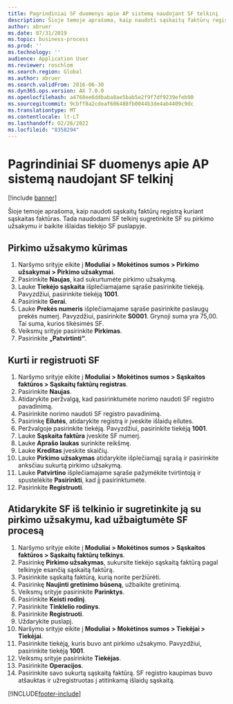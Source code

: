 ```yaml
---
title: Pagrindiniai SF duomenys apie AP sistemą naudojant SF telkinį
description: Šioje temoje aprašoma, kaip naudoti sąskaitų faktūrų registrą kuriant sąskaitas faktūras.
author: abruer
ms.date: 07/31/2019
ms.topic: business-process
ms.prod: ''
ms.technology: ''
audience: Application User
ms.reviewer: roschlom
ms.search.region: Global
ms.author: abruer
ms.search.validFrom: 2016-06-30
ms.dyn365.ops.version: AX 7.0.0
ms.openlocfilehash: a4768ee6ddbaba8ae5bab5e2f9f7df9239efeb90
ms.sourcegitcommit: 9cbff8a2cdeaf606488fb0044b3de4ab4409c9dc
ms.translationtype: MT
ms.contentlocale: lt-LT
ms.lasthandoff: 02/26/2022
ms.locfileid: "8358294"
---
```

# <a name="key-invoice-data-into-the-ap-system-using-invoice-pool"></a>Pagrindiniai SF duomenys apie AP sistemą naudojant SF telkinį

[!include [banner](../../includes/banner.md)]

Šioje temoje aprašoma, kaip naudoti sąskaitų faktūrų registrą kuriant sąskaitas faktūras. Tada naudodami SF telkinį sugretinkite SF su pirkimo užsakymu ir baikite išlaidas tiekėjo SF puslapyje.


## <a name="create-a-purchase-order"></a>Pirkimo užsakymo kūrimas
1. Naršymo srityje eikite į **Moduliai > Mokėtinos sumos > Pirkimo užsakymai > Pirkimo užsakymai**.
2. Pasirinkite **Naujas**, kad sukurtumėte pirkimo užsakymą.
3. Lauke **Tiekėjo sąskaita** išplečiamajame sąraše pasirinkite tiekėją. Pavyzdžiui, pasirinkite tiekėją **1001**.
4. Pasirinkite **Gerai**.
5. Lauke **Prekės numeris** išplečiamajame sąraše pasirinkite paslaugų prekės numerį. Pavyzdžiui, pasirinkite **S0001**. Grynoji suma yra 75,00.  Tai suma, kurios tikėsimės SF.  
6. Veiksmų srityje pasirinkite **Pirkimas**.
7. Pasirinkite **„Patvirtinti“**.

## <a name="create-and-post-and-invoice"></a>Kurti ir registruoti SF
1. Naršymo srityje eikite į **Moduliai > Mokėtinos sumos > Sąskaitos faktūros > Sąskaitų faktūrų registras**.
2. Pasirinkite **Naujas**.
3. Atidarykite peržvalgą, kad pasirinktumėte norimo naudoti SF registro pavadinimą.
4. Pasirinkite norimo naudoti SF registro pavadinimą.
5. Pasirinkę **Eilutės**, atidarykite registrą ir įveskite išlaidų eilutes.
6. Peržvalgoje pasirinkite tiekėją. Pavyzdžiui, pasirinkite tiekėją **1001**.
7. Lauke **Sąskaita faktūra** įveskite SF numerį.
8. Lauke **Aprašo laukas** surinkite reikšmę.
9. Lauke **Kreditas** įveskite skaičių.
10. Lauke **Pirkimo užsakymas** atidarykite išplečiamąjį sąrašą ir pasirinkite anksčiau sukurtą pirkimo užsakymą.
11. Lauke **Patvirtino** išplečiamajame sąraše pažymėkite tvirtintoją ir spustelėkite **Pasirinkti**, kad jį pasirinktumėte.
12. Pasirinkite **Registruoti**.

## <a name="open-an-invoice-from-the-pool-and-match-it-to-a-purchase-order-to-complete-the-invoice-process"></a>Atidarykite SF iš telkinio ir sugretinkite ją su pirkimo užsakymu, kad užbaigtumėte SF procesą
1. Naršymo srityje eikite į **Moduliai > Mokėtinos sumos > Sąskaitos faktūros > Sąskaitų faktūrų telkinys**.
2. Pasirinkę **Pirkimo užsakymas**, sukursite tiekėjo sąskaitą faktūrą pagal telkinyje esančią sąskaitą faktūrą.
3. Pasirinkite sąskaitą faktūrą, kurią norite peržiūrėti.
4. Pasirinkę **Naujinti gretinimo būseną**, užbaikite gretinimą.
5. Veiksmų srityje pasirinkite **Parinktys**.
6. Pasirinkite **Keisti rodinį**.
7. Pasirinkite **Tinklelio rodinys**.
8. Pasirinkite **Registruoti**.
9. Uždarykite puslapį.
10. Naršymo srityje eikite į **Moduliai > Mokėtinos sumos > Tiekėjai > Tiekėjai**.
11. Pasirinkite tiekėją, kuris buvo ant pirkimo užsakymo. Pavyzdžiui, pasirinkite tiekėją **1001**.
12. Veiksmų srityje pasirinkite **Tiekėjas**.
13. Pasirinkite **Operacijos**.
14. Pasirinkite savo sukurtą sąskaitą faktūrą. SF registro kaupimas buvo atšauktas ir užregistruotas į atitinkamą išlaidų sąskaitą.  



[!INCLUDE[footer-include](../../../includes/footer-banner.md)]
